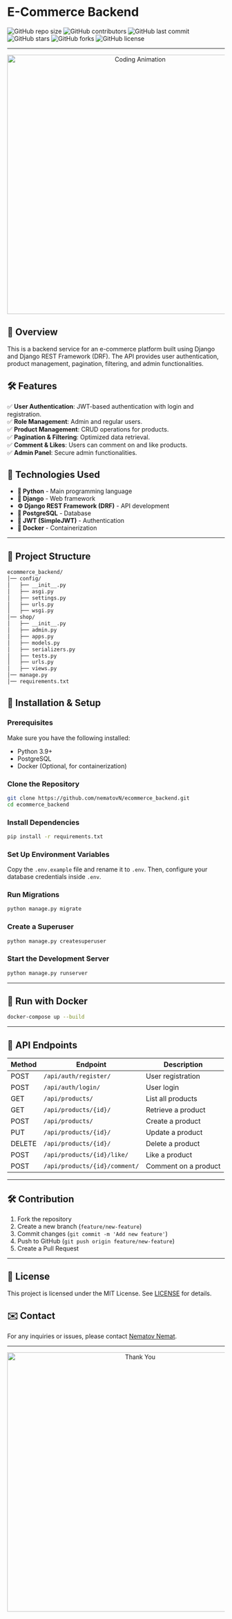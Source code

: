 # E-Commerce Backend

![GitHub repo size](https://img.shields.io/github/repo-size/nematovN/e-commerce_backend)
![GitHub contributors](https://img.shields.io/github/contributors/nematovN/e-commerce_backend)
![GitHub last commit](https://img.shields.io/github/last-commit/nematovN/e-commerce_backend)
![GitHub stars](https://img.shields.io/github/stars/nematovN/e-commerce_backend?style=social)
![GitHub forks](https://img.shields.io/github/forks/nematovN/e-commerce_backend?style=social)
![GitHub license](https://img.shields.io/github/license/nematovN/e-commerce_backend)

---

<p align="center">
  <img src="https://media.giphy.com/media/qgQUggAC3Pfv687qPC/giphy.gif" width="600" alt="Coding Animation">
</p>

## 📌 Overview
This is a backend service for an e-commerce platform built using Django and Django REST Framework (DRF). The API provides user authentication, product management, pagination, filtering, and admin functionalities.

## 🛠️ Features
✅ **User Authentication**: JWT-based authentication with login and registration.  
✅ **Role Management**: Admin and regular users.  
✅ **Product Management**: CRUD operations for products.  
✅ **Pagination & Filtering**: Optimized data retrieval.  
✅ **Comment & Likes**: Users can comment on and like products.  
✅ **Admin Panel**: Secure admin functionalities.  

## 🚀 Technologies Used
- **🐍 Python** - Main programming language
- **🦄 Django** - Web framework
- **⚙️ Django REST Framework (DRF)** - API development
- **🐘 PostgreSQL** - Database
- **🔐 JWT (SimpleJWT)** - Authentication
- **🐳 Docker** - Containerization

---

## 📂 Project Structure
```bash
ecommerce_backend/
│── config/
│   ├── __init__.py
│   ├── asgi.py
│   ├── settings.py
│   ├── urls.py
│   ├── wsgi.py
│── shop/
│   ├── __init__.py
│   ├── admin.py
│   ├── apps.py
│   ├── models.py
│   ├── serializers.py
│   ├── tests.py
│   ├── urls.py
│   ├── views.py
│── manage.py
│── requirements.txt
```

## 🔧 Installation & Setup

### Prerequisites
Make sure you have the following installed:
- Python 3.9+
- PostgreSQL
- Docker (Optional, for containerization)

### Clone the Repository
```bash
git clone https://github.com/nematovN/ecommerce_backend.git
cd ecommerce_backend
```

### Install Dependencies
```bash
pip install -r requirements.txt
```

### Set Up Environment Variables
Copy the `.env.example` file and rename it to `.env`. Then, configure your database credentials inside `.env`.

### Run Migrations
```bash
python manage.py migrate
```

### Create a Superuser
```bash
python manage.py createsuperuser
```

### Start the Development Server
```bash
python manage.py runserver
```

---

## 🐳 Run with Docker
```bash
docker-compose up --build
```

---

## 📌 API Endpoints
| Method | Endpoint             | Description         |
|--------|----------------------|---------------------|
| POST   | `/api/auth/register/` | User registration  |
| POST   | `/api/auth/login/`    | User login         |
| GET    | `/api/products/`      | List all products  |
| GET    | `/api/products/{id}/` | Retrieve a product |
| POST   | `/api/products/`      | Create a product   |
| PUT    | `/api/products/{id}/` | Update a product   |
| DELETE | `/api/products/{id}/` | Delete a product   |
| POST   | `/api/products/{id}/like/` | Like a product |
| POST   | `/api/products/{id}/comment/` | Comment on a product |

---

## 🛠 Contribution
1. Fork the repository
2. Create a new branch (`feature/new-feature`)
3. Commit changes (`git commit -m 'Add new feature'`)
4. Push to GitHub (`git push origin feature/new-feature`)
5. Create a Pull Request

---

## 📄 License
This project is licensed under the MIT License. See [LICENSE](LICENSE) for details.

## ✉️ Contact
For any inquiries or issues, please contact [Nematov Nemat](nemat8954@gmail.com).

---

<p align="center">
  <img src="https://media.giphy.com/media/kH6CqYiquZawmU1HI6/giphy.gif" width="600" alt="Thank You">
</p>

